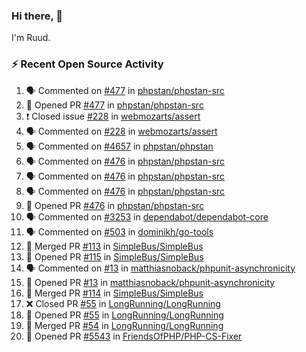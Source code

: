### Hi there, 👋

I'm Ruud.
 
### :zap: Recent Open Source Activity

<!--START_SECTION:activity-->
1. 🗣 Commented on [#477](https://github.com/phpstan/phpstan-src/issues/477) in [phpstan/phpstan-src](https://github.com/phpstan/phpstan-src)
2. 💪 Opened PR [#477](https://github.com/phpstan/phpstan-src/pull/477) in [phpstan/phpstan-src](https://github.com/phpstan/phpstan-src)
3. ❗️ Closed issue [#228](https://github.com/webmozarts/assert/issues/228) in [webmozarts/assert](https://github.com/webmozarts/assert)
4. 🗣 Commented on [#228](https://github.com/webmozarts/assert/issues/228) in [webmozarts/assert](https://github.com/webmozarts/assert)
5. 🗣 Commented on [#4657](https://github.com/phpstan/phpstan/issues/4657) in [phpstan/phpstan](https://github.com/phpstan/phpstan)
6. 🗣 Commented on [#476](https://github.com/phpstan/phpstan-src/issues/476) in [phpstan/phpstan-src](https://github.com/phpstan/phpstan-src)
7. 🗣 Commented on [#476](https://github.com/phpstan/phpstan-src/issues/476) in [phpstan/phpstan-src](https://github.com/phpstan/phpstan-src)
8. 🗣 Commented on [#476](https://github.com/phpstan/phpstan-src/issues/476) in [phpstan/phpstan-src](https://github.com/phpstan/phpstan-src)
9. 💪 Opened PR [#476](https://github.com/phpstan/phpstan-src/pull/476) in [phpstan/phpstan-src](https://github.com/phpstan/phpstan-src)
10. 🗣 Commented on [#3253](https://github.com/dependabot/dependabot-core/issues/3253) in [dependabot/dependabot-core](https://github.com/dependabot/dependabot-core)
11. 🗣 Commented on [#503](https://github.com/dominikh/go-tools/issues/503) in [dominikh/go-tools](https://github.com/dominikh/go-tools)
12. 🎉 Merged PR [#113](https://github.com/SimpleBus/SimpleBus/pull/113) in [SimpleBus/SimpleBus](https://github.com/SimpleBus/SimpleBus)
13. 💪 Opened PR [#115](https://github.com/SimpleBus/SimpleBus/pull/115) in [SimpleBus/SimpleBus](https://github.com/SimpleBus/SimpleBus)
14. 🗣 Commented on [#13](https://github.com/matthiasnoback/phpunit-asynchronicity/issues/13) in [matthiasnoback/phpunit-asynchronicity](https://github.com/matthiasnoback/phpunit-asynchronicity)
15. 💪 Opened PR [#13](https://github.com/matthiasnoback/phpunit-asynchronicity/pull/13) in [matthiasnoback/phpunit-asynchronicity](https://github.com/matthiasnoback/phpunit-asynchronicity)
16. 🎉 Merged PR [#114](https://github.com/SimpleBus/SimpleBus/pull/114) in [SimpleBus/SimpleBus](https://github.com/SimpleBus/SimpleBus)
17. ❌ Closed PR [#55](https://github.com/LongRunning/LongRunning/pull/55) in [LongRunning/LongRunning](https://github.com/LongRunning/LongRunning)
18. 💪 Opened PR [#55](https://github.com/LongRunning/LongRunning/pull/55) in [LongRunning/LongRunning](https://github.com/LongRunning/LongRunning)
19. 🎉 Merged PR [#54](https://github.com/LongRunning/LongRunning/pull/54) in [LongRunning/LongRunning](https://github.com/LongRunning/LongRunning)
20. 💪 Opened PR [#5543](https://github.com/FriendsOfPHP/PHP-CS-Fixer/pull/5543) in [FriendsOfPHP/PHP-CS-Fixer](https://github.com/FriendsOfPHP/PHP-CS-Fixer)
<!--END_SECTION:activity-->
